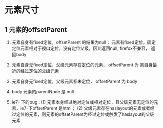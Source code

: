# 元素尺寸

## 1 元素的offsetParent

1.  元素自身有fixed定位，offsetParent 的结果为null；
    元素有fixed定位，固定定位元素相对于视口定位，没有定位父级，因此返回null; firefox不兼容， 返回body

2. 元素自身无fixed定位，父级元素存在定位的元素， offsetParent 为 离自身最近的经过定位的父级元素

3.  元素自身无fixed定位，父级元素都未定位， offsetParent 为 body

4.  body 元素的parentNode 是 null

5.  ie7- 下的bug :
    (1) 元素本身经过绝对定位或相对定位，且父级元素无定位的元素，ie7-下offsetParent 是html；
    (2) 父级元素存在haslayout的元素或者经过定位的元素，则元素的offsetParent为经过定位或触发了haslayout的父级元素
